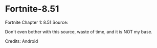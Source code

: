 # Fortnite-8.51
Fortnite Chapter 1: 8.51 Source:

Don't even bother with this source, waste of time, and it is NOT my base.

Credits: Android

